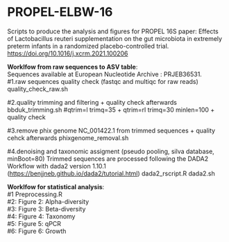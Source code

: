 # PROPEL-ELBW-16
Scripts to produce the analysis and figures for PROPEL 16S paper:
Effects of Lactobacillus reuteri supplementation on the gut microbiota in extremely preterm infants in a randomized placebo-controlled trial.<br>
https://doi.org/10.1016/j.xcrm.2021.100206

**Worklfow from raw sequences to ASV table**: <br> 
Sequences available at European Nucleotide Archive : PRJEB36531.<br>
#1.raw sequences quality check (fastqc and multiqc for raw reads)
quality_check_raw.sh

#2.quality trimming and filtering + quality check afterwards
bbduk_trimming.sh #qtrim=l trimq=35 + qtrim=rl trimq=30 minlen=100 + quality check

#3.remove phix genome NC_001422.1 from trimmed sequences + quality cehck afterwards
phixgenome_removal.sh

#4.denoising and taxonomic assigment (pseudo pooling, silva database, minBoot=80)
Trimmed sequences are processed following the DADA2 Workflow with dada2 version 1.10.1 (https://benjjneb.github.io/dada2/tutorial.html)
dada2_rscript.R
dada2.sh

**Worklfow for statistical analysis**:<br>
#1 Preprocessing.R <br>
#2: Figure 2: Alpha-diversity <br>
#3: Figure 3: Beta-diversity <br>
#4: Figure 4: Taxonomy <br>
#5: Figure 5: qPCR <br>
#6: Figure 6: Growth <br>


